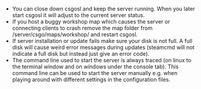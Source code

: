 * You can close down csgosl and keep the server running. When you later start csgosl it will adjust to the current server status.
* If you host a buggy workshop map which causes the server or connecting clients to crash remove the map folder from <your-install-folder>/server/csgo/maps/workshop/<the id of the buggy map> and restart csgosl.
* If server installation or update fails make sure your disk is not full. A full disk will cause weird error messages during updates (steamcmd will not indicate a full disk but instead just give an error code).
* The command line used to start the server is always traced (on linux to the terminal window and on windows under the console tab). This command line can be used to start the server manually e.g. when playing around with different settings in the configuration files.
